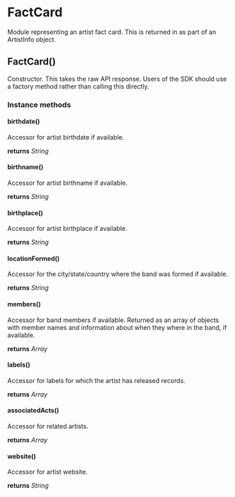 # FactCard

Module representing an artist fact card. This is returned in as
part of an ArtistInfo object.
## FactCard()

Constructor. This takes the raw API response. Users of the SDK
should use a factory method rather than calling this directly.
### Instance methods
#### birthdate()
Accessor for artist birthdate if available.

**returns** *String*
#### birthname()
Accessor for artist birthname if available.

**returns** *String*
#### birthplace()
Accessor for artist birthplace if available.

**returns** *String*
#### locationFormed()
Accessor for the city/state/country where the band was formed
if available.

**returns** *String*
#### members()
Accessor for band members if available. Returned as an array of
objects with member names and information about when they where
in the band, if available.

**returns** *Array*
#### labels()
Accessor for labels for which the artist has released records.

**returns** *Array*
#### associatedActs()
Accessor for related artists.

**returns** *Array*
#### website()
Accessor for artist website.

**returns** *String*
